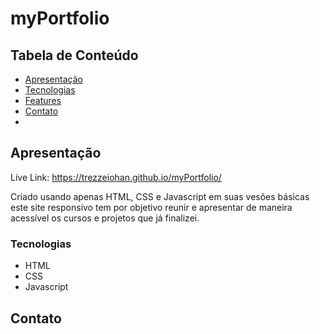 # myPortfolio

## Tabela de Conteúdo

- [Apresentação](#Apresentação)
- [Tecnologias](#tecnologias)
- [Features](#features)
- [Contato](#contato)
- 

## Apresentação
Live Link: https://trezzeiohan.github.io/myPortfolio/

Criado usando apenas HTML, CSS  e Javascript em suas vesões básicas este site responsivo
tem por objetivo reunir e apresentar de maneira acessível os cursos e projetos que já finalizei.

<!-- TODO: Add a screenshot of the live project.
    1. Link to a 'live demo.'
    2. Describe your overall experience in a couple of sentences.
    3. List a few specific technical things that you learned or improved on.
    4. Share any other tips or guidance for others attempting this or something similar.
 -->

### Tecnologias
- HTML 
- CSS
- Javascript


## Contato

<!-- TODO: Include icons and links to your RELEVANT, PROFESSIONAL 'DEV-ORIENTED' social media. LinkedIn and dev.to are minimum. -->

